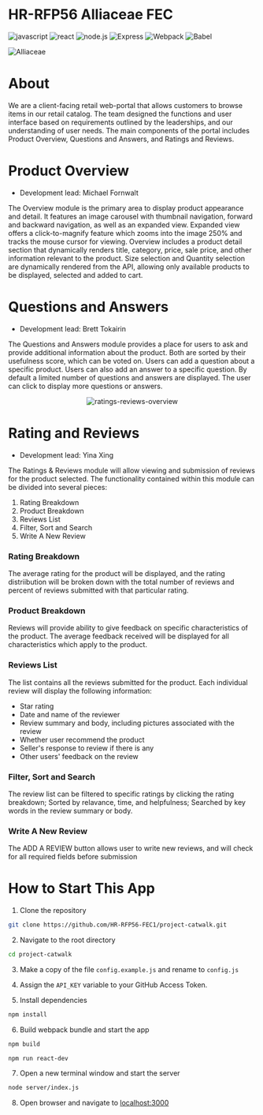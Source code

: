 # HR-RFP56 Alliaceae FEC

![javascript](https://img.shields.io/badge/JavaScript-20232A?style=for-the-badge&logo=javascript&logoColor=F7DF1E)
![react](https://img.shields.io/badge/React-20232A?style=for-the-badge&logo=react&logoColor=61DAFB)
![node.js](https://img.shields.io/badge/Node.js-20232A?style=for-the-badge&logo=nodedotjs&logoColor=green)
![Express](https://img.shields.io/badge/-Express-20232A?style=for-the-badge&logo=express&logoColor=yellow)
![Webpack](https://img.shields.io/badge/-webpack-20232A?style=for-the-badge&logo=webpack&logoColor=blueviolet)
![Babel](https://img.shields.io/badge/-Babel-20232A?style=for-the-badge&logo=babel&logoColor=yellow)


![Alliaceae](extra/Overview-Demo.gif)

# About
We are a client-facing retail web-portal that allows customers to browse items in our retail catalog. The team designed the functions and user interface based on requirements outlined by the leaderships, and our understanding of user needs. The main components of the portal includes Product Overview, Questions and Answers, and Ratings and Reviews.


# Product Overview
- Development lead: Michael Fornwalt


The Overview module is the primary area to display product appearance and detail. It features an image carousel with thumbnail navigation, forward and backward navigation, as well as an expanded view. Expanded view offers a click-to-magnify feature which zooms into the image 250% and tracks the mouse cursor for viewing. Overview includes a product detail section that dynamically renders title, category, price, sale price, and other information relevant to the product. Size selection and Quantity selection are dynamically rendered from the API, allowing only available products to be displayed, selected and added to cart.


# Questions and Answers
- Development lead: Brett Tokairin

The Questions and Answers module provides a place for users to ask and provide additional information about the product. Both are sorted by their usefulness score, which can be voted on. Users can add a question about a specific product. Users can also add an answer to a specific question. By default a limited number of questions and answers are displayed. The user can click to display more questions or answers. 

<p align="center">
  <img alt="ratings-reviews-overview" src="extra/Ratings-Reviews-Overview.png">
</p>

# Rating and Reviews
- Development lead: Yina Xing

The Ratings & Reviews module will allow viewing and submission of reviews for the product selected.  The functionality contained within this module can be divided into several pieces:
1. Rating Breakdown
2. Product Breakdown
3. Reviews List
4. Filter, Sort and Search
5. Write A New Review 

### Rating Breakdown
The average rating for the product will be displayed, and the rating distriibution will be broken down with the total number of reviews and percent of reviews submitted with that particular rating.

### Product Breakdown
Reviews will provide ability to give feedback on specific characteristics of the product. The average feedback received will be displayed for all characteristics which apply to the product.

### Reviews List
The list contains all the reviews submitted for the product. Each individual review will display the following information: 
- Star rating
- Date and name of the reviewer
- Review summary and body, including pictures associated with the review
- Whether user recommend the product
- Seller's response to review if there is any 
- Other users' feedback on the review

### Filter, Sort and Search
The review list can be filtered to specific ratings by clicking the rating breakdown; Sorted by relavance, time, and helpfulness; Searched by key words in the review summary or body.

### Write A New Review
The ADD A REVIEW button allows user to write new reviews, and will check for all required fields before submission

# How to Start This App
1. Clone the repository
```bash
git clone https://github.com/HR-RFP56-FEC1/project-catwalk.git
```
2. Navigate to the root directory
```bash
cd project-catwalk
```
3. Make a copy of the file `config.example.js` and rename to `config.js`

4. Assign the `API_KEY` variable to your GitHub Access Token.

5. Install dependencies
```bash
npm install
```

6. Build webpack bundle and start the app
```bash
npm build
```
```bash
npm run react-dev
```

7. Open a new terminal window and start the server
```bash
node server/index.js
```

8. Open browser and navigate to [localhost:3000](http://localhost:3000)